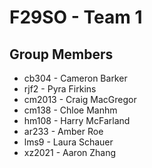 # F29SO - Team 1

## Group Members

- cb304 - Cameron Barker
- rjf2 - Pyra Firkins
- cm2013 - Craig MacGregor
- cm138 - Chloe Manhm
- hm108 - Harry McFarland
- ar233 - Amber Roe
- lms9 - Laura Schauer
- xz2021 - Aaron Zhang
